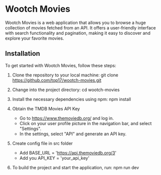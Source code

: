 # Wootch Movies

Wootch Movies is a web application that allows you to browse a huge collection of movies fetched from an API. It offers a user-friendly interface with search functionality and pagination, making it easy to discover and explore your favorite movies.

## Installation

To get started with Wootch Movies, follow these steps:

1. Clone the repository to your local machine:
   git clone https://github.com/top17/wootch-movies.git

2. Change into the project directory:
   cd wootch-movies

3. Install the necessary dependencies using npm:
   npm install

4. Obtain the TMDB Movies API Key

   - Go to https://www.themoviedb.org/ and log in.
   - Click on your user profile picture in the navigation bar, and select "Settings".
   - In the settings, select "API" and generate an API key.

5. Create config file in src folder

   - Add BASE_URL = 'https://api.themoviedb.org/3'
   - Add you API_KEY = 'your_api_key'

6. To build the project and start the application, run:
   npm run dev

